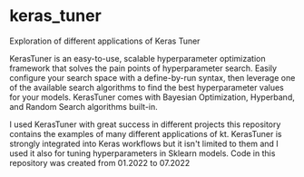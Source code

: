 # keras_tuner
Exploration of different applications of Keras Tuner 

KerasTuner is an easy-to-use, scalable hyperparameter optimization framework that solves the pain points of hyperparameter search. Easily configure your search space with a define-by-run syntax, then leverage one of the available search algorithms to find the best hyperparameter values for your models. KerasTuner comes with Bayesian Optimization, Hyperband, and Random Search algorithms built-in.

I used KerasTuner with great success in different projects this repository contains the examples of many different applications of kt. KerasTuner is strongly integrated into Keras workflows but it isn't limited to them and I used it also for tuning hyperparameters in Sklearn models. Code in this repository was created from 01.2022 to 07.2022
